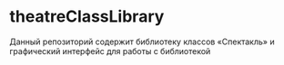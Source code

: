 # theatreClassLibrary

Данный репозиторий содержит библиотеку классов «Спектакль» и графический интерфейс для работы с библиотекой
